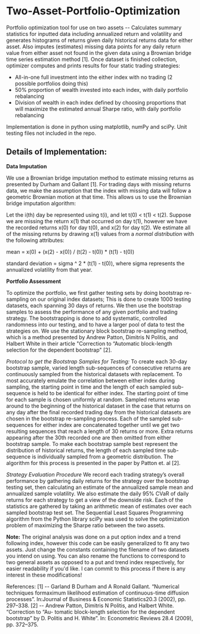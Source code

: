 # Two-Asset-Portfolio-Optimization

Portfolio optimization tool for use on two assets -- Calculates summary statistics for inputted data including annualized return and volatility and generates histograms of returns given daily historical returns data for either asset. Also imputes (estimates) missing data points for any daily return value from either asset not found in the given data using a Brownian bridge time series estimation method [1]. Once dataset is finished collection, optimizer computes and prints results for four static trading strategies:
- All-in-one full investment into the either index with no trading (2 possible portfolios doing this)
- 50% proportion of wealth invested into each index, with daily portfolio rebalancing
- Division of wealth in each index defined by choosing proportions that will maximize the estimated annual Sharpe ratio, with daily portfolio rebalancing

Implementation is done in python using matplotlib, numPy and sciPy. Unit testing files not included in the repo.

## Details of Implementation:

**Data Imputation**

We use a Brownian bridge imputation method to estimate missing returns as presented by Durham and Gallant [1]. For trading days with missing returns data, we make the assumption that the index with missing data will follow a geometric Brownian motion at that time. This allows us to use the Brownian bridge imputation algorithm: 

Let the i(th) day be represented using t(i), and let t(0) < t(1) < t(2). Suppose we are missing the return x(1) that occurred on day t(1), however we have the recorded returns x(0) for day t(0), and x(2) for day t(2). We estimate all of the missing returns by drawing x(1) values from a *normal distribution* with the following attributes:

mean = x(0) + (x(2) - x(0)) / (t(2) - t(0)) * (t(1) - t(0))

standard deviation = sigma ^ 2 * (t(1) - t(0)), where sigma represents the annualized volatility from that year.  

**Portfolio Assessment**

To optimize the portfolio, we first gather testing sets by doing bootstrap re-sampling on our original index datasets; This is done to create 1000 testing datasets, each spanning 30 days of returns. We then use the bootstrap samples to assess the performance of any given portfolio and trading strategy. The bootstrapping is done to add systematic, controlled randomness into our testing, and to have a larger pool of data to test the strategies on. We use the stationary block bootstrap re-sampling method, which is a method presented by Andrew Patton, Dimitris N Politis, and Halbert White in their article "Correction to “Automatic block-length selection for the dependent bootstrap" [2].

*Protocol to get the Bootstrap Samples for Testing:*
To create each 30-day bootstrap sample, varied length sub-sequences of consecutive returns are continuously sampled from the historical datasets with replacement. To most accurately emulate the correlation between either index during sampling, the starting point in time and the length of each sampled sub-sequence is held to be identical for either index. The starting point of time for each sample is chosen uniformly at random. Sampled returns wrap around to the beginning of the historical dataset in the case that returns on any day after the final recorded trading day from the historical datasets are chosen in the bootstrap re-sampling process. Each of the sampled sub-sequences for either index are concatenated together until we get two resulting sequences that reach a length of 30 returns or more. Extra returns appearing after the 30th recorded one are then omitted from either bootstrap sample.
To make each bootstrap sample best represent the distribution of historical returns, the length of each sampled time sub-sequence is individually sampled from a geometric distribution. The algorithm for this process is presented in the paper by Patton et. al [2].

*Strategy Evaluation Procedure*
We record each trading strategy’s overall performance by gathering daily returns for the strategy over the bootstrap testing set, then calculating an estimate of the annualized sample mean and annualized sample volatility. We also estimate the daily 95% CVaR of daily returns for each strategy to get a view of the downside risk. Each of the statistics are gathered by taking an arithmetic mean of estimates over each sampled bootstrap test set.
The Sequential Least Squares Programming algorithm from the Python library sciPy was used to solve the optimization problem of maximizing the Sharpe ratio between the two assets.

**Note:** The original analysis was done on a put option index and a trend following index, however this code can be easily generalized to fit any two assets. Just change the constants containing the filename of two datasets you intend on using. You can also rename the functions to correspond to two general assets as opposed to a put and trend index respectively, for easier readability if you'd like. I can commit to this process if there is any interest in these modifications!

References:
[1] -- Garland  B  Durham  and  A  Ronald  Gallant.  “Numerical  techniques  formaximum likelihood estimation of continuous-time diffusion processes”. In:Journal of Business & Economic Statistics20.3 (2002), pp. 297–338.
[2] -- Andrew Patton, Dimitris N Politis, and Halbert White. “Correction to “Au- tomatic block-length selection for the dependent bootstrap” by D. Politis and H. White”. In: Econometric Reviews 28.4 (2009), pp. 372–375.
